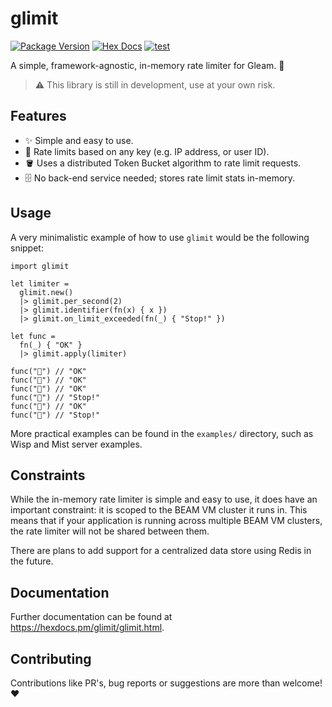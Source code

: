 # glimit

[![Package Version](https://img.shields.io/hexpm/v/glimit)](https://hex.pm/packages/glimit)
[![Hex Docs](https://img.shields.io/badge/hex-docs-ffaff3)](https://hexdocs.pm/glimit/)
[![test](https://github.com/nootr/glimit/actions/workflows/test.yml/badge.svg)](https://github.com/nootr/glimit/actions/workflows/test.yml)

A simple, framework-agnostic, in-memory rate limiter for Gleam. 💫

> ⚠️  This library is still in development, use at your own risk.


## Features

* ✨ Simple and easy to use.
* 📏 Rate limits based on any key (e.g. IP address, or user ID).
* 🪣 Uses a distributed Token Bucket algorithm to rate limit requests.
* 🗄️ No back-end service needed; stores rate limit stats in-memory.


## Usage

A very minimalistic example of how to use `glimit` would be the following snippet:

```gleam
import glimit

let limiter =
  glimit.new()
  |> glimit.per_second(2)
  |> glimit.identifier(fn(x) { x })
  |> glimit.on_limit_exceeded(fn(_) { "Stop!" })

let func =
  fn(_) { "OK" }
  |> glimit.apply(limiter)

func("🚀") // "OK"
func("💫") // "OK"
func("💫") // "OK"
func("💫") // "Stop!"
func("🚀") // "OK"
func("🚀") // "Stop!"
```

More practical examples can be found in the `examples/` directory, such as Wisp and Mist server examples.


## Constraints

While the in-memory rate limiter is simple and easy to use, it does have an important constraint: it is scoped to the BEAM VM cluster it runs in. This means that if your application is running across multiple BEAM VM clusters, the rate limiter will not be shared between them.

There are plans to add support for a centralized data store using Redis in the future.


## Documentation

Further documentation can be found at <https://hexdocs.pm/glimit/glimit.html>.


## Contributing

Contributions like PR's, bug reports or suggestions are more than welcome! ♥️
